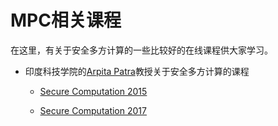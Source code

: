 # MPC相关课程

在这里，有关于安全多方计算的一些比较好的在线课程供大家学习。

+ 印度科技学院的[Arpita Patra](https://www.csa.iisc.ac.in/~arpita/index.html)教授关于安全多方计算的课程

  + [Secure Computation 2015](https://www.csa.iisc.ac.in/~arpita/SecureComputation15.html)

  + [Secure Computation 2017](https://www.csa.iisc.ac.in/~arpita/FoSC17.html)